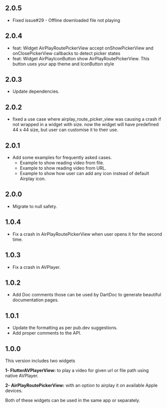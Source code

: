 ## 2.0.5

- Fixed issue#29 - Offline downloaded file not playing

## 2.0.4

- feat: Widget AirPlayRoutePickerView accept onShowPickerView and onClosePickerView callbacks to detect picker states
- feat: Widget AirPlayIconButton show AirPlayRoutePickerView. This button uses your app theme and IconButton style

## 2.0.3

- Update dependencies.

## 2.0.2

- fixed a use case where airplay_route_picker_view was causing a crash if not wrapped in a widget with size. now the widget will have predefined 44 x 44 size, but user can customise it to their use.

## 2.0.1

- Add some examples for frequently asked cases.
  - Example to show reading video from file.
  - Example to show reading video from URL.
  - Example to show how user can add any icon instead of default Airplay icon.

## 2.0.0

- Migrate to null safety.

## 1.0.4

- Fix a crash in AirPlayRoutePickerView when user opens it for the second time.

## 1.0.3

- Fix a crash in AVPlayer.

## 1.0.2

- Add Doc comments those can be used by DartDoc to generate beautiful documentation pages.

## 1.0.1

- Update the formatting as per pub.dev suggestions.
- Add proper comments to the API.

## 1.0.0

This version includes two widgets

**1- FlutterAVPlayerView:** to play a video for given url or file path using native AVPlayer.

**2- AirPlayRoutePickerView:** with an option to airplay it on available Apple devices.

Both of these widgets can be used in the same app or separately.
